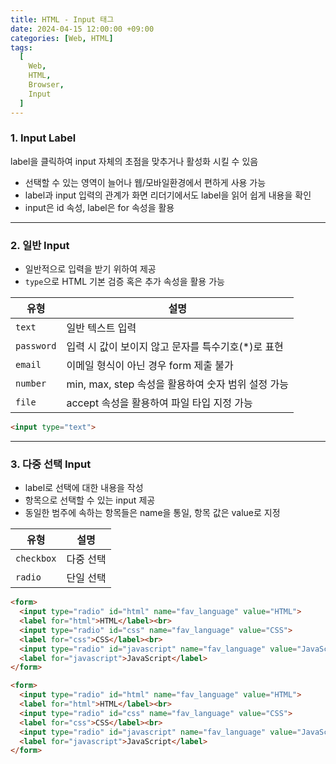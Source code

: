 ```yaml
---
title: HTML - Input 태그
date: 2024-04-15 12:00:00 +09:00
categories: [Web, HTML]
tags:
  [
    Web,
    HTML,
    Browser,
    Input
  ]
---
```


### 1. Input Label

label을 클릭하여 input 자체의 초점을 맞추거나 활성화 시킬 수 있음
- 선택할 수 있는 영역이 늘어나 웹/모바일환경에서 편하게 사용 가능
- label과 input 입력의 관계가 화면 리더기에서도 label을 읽어 쉽게 내용을 확인
- input은 id 속성, label은 for 속성을 활용

---

### 2. 일반 Input

- 일반적으로 입력을 받기 위하여 제공
- `type`으로 HTML 기본 검증 혹은 추가 속성을 활용 가능

유형|설명
---|---
`text`|일반 텍스트 입력
`password`|입력 시 값이 보이지 않고 문자를 특수기호(*)로 표현
`email`|이메일 형식이 아닌 경우 form 제출 불가
`number`|min, max, step 속성을 활용하여 숫자 범위 설정 가능
`file`|accept 속성을 활용하여 파일 타입 지정 가능

```html
<input type="text">
```

---

### 3. 다중 선택 Input

- label로 선택에 대한 내용을 작성
- 항목으로 선택할 수 있는 input 제공
- 동일한 범주에 속하는 항목들은 name을 통일, 항목 값은 value로 지정  

유형|설명
---|---
`checkbox`|다중 선택
`radio`|단일 선택

```html
<form>
  <input type="radio" id="html" name="fav_language" value="HTML">
  <label for="html">HTML</label><br>
  <input type="radio" id="css" name="fav_language" value="CSS">
  <label for="css">CSS</label><br>
  <input type="radio" id="javascript" name="fav_language" value="JavaScript">
  <label for="javascript">JavaScript</label>
</form>

<form>
  <input type="radio" id="html" name="fav_language" value="HTML">
  <label for="html">HTML</label><br>
  <input type="radio" id="css" name="fav_language" value="CSS">
  <label for="css">CSS</label><br>
  <input type="radio" id="javascript" name="fav_language" value="JavaScript">
  <label for="javascript">JavaScript</label>
</form>
```